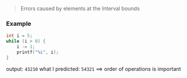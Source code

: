 > Errors caused by elements at the Interval bounds


### Example
```c
int i = 5;
while (i > 0) {
	i -= 1;
	printf("%i", i);
}
```
output: `43210`
what I predicted: `54321`
==> order of operations is important
